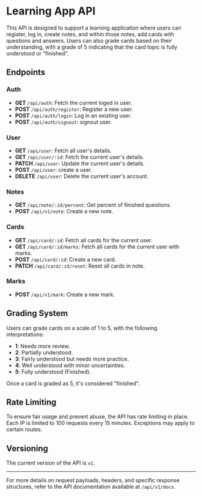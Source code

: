 # Learning App API

This API is designed to support a learning application where users can register, log in, create notes, and within those notes, add cards with questions and answers. Users can also grade cards based on their understanding, with a grade of 5 indicating that the card topic is fully understood or "finished".

## Endpoints

### Auth

- **GET** `/api/auth`: Fetch the current loged in user.
- **POST** `/api/auth/register`: Register a new user.
- **POST** `/api/auth/login`: Log in an existing user.
- **POST** `/api/auth/signout`: signout user.

### User

- **GET** `/api/user`: Fetch all user's details.
- **GET** `/api/user/:id`: Fetch the current user's details.
- **PATCH** `/api/user`: Update the current user's details.
- **POST** `/api/user`: create a user.
- **DELETE** `/api/user`: Delete the current user's account.

### Notes

- **GET** `/api/note/:id/percent`: Get percent of finished questions.
- **POST** `/api/v1/note`: Create a new note.

### Cards

- **GET** `/api/card/:id`: Fetch all cards for the current user.
- **GET** `/api/card/:id/marks`: Fetch all cards for the current user with marks.
- **POST** `/api/card/:id`: Create a new card.
- **PATCH** `/api/card/:id/reset`: Reset all cards in note.

### Marks

- **POST** `/api/v1/mark`: Create a new mark.

## Grading System

Users can grade cards on a scale of 1 to 5, with the following interpretations:
- **1**: Needs more review.
- **2**: Partially understood.
- **3**: Fairly understood but needs more practice.
- **4**: Well understood with minor uncertainties.
- **5**: Fully understood (Finished).

Once a card is graded as 5, it's considered "finished".

## Rate Limiting

To ensure fair usage and prevent abuse, the API has rate limiting in place. Each IP is limited to 100 requests every 15 minutes. Exceptions may apply to certain routes.

## Versioning

The current version of the API is `v1`.

---

For more details on request payloads, headers, and specific response structures, refer to the API documentation available at `/api/v1/docs`.
